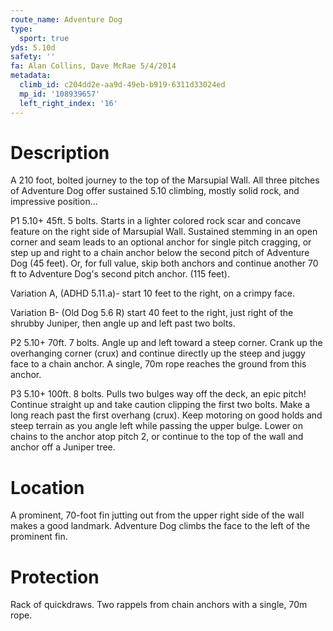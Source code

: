 ```yaml
---
route_name: Adventure Dog
type:
  sport: true
yds: 5.10d
safety: ''
fa: Alan Collins, Dave McRae 5/4/2014
metadata:
  climb_id: c204dd2e-aa9d-49eb-b919-6311d33024ed
  mp_id: '108939657'
  left_right_index: '16'
---
```

# Description
A 210 foot, bolted journey to the top of the Marsupial Wall.  All three pitches of Adventure Dog offer sustained 5.10 climbing, mostly solid rock, and impressive position...

P1 5.10+ 45ft. 5 bolts. Starts in a lighter colored rock scar and concave feature on the right side of Marsupial Wall.  Sustained stemming in an open corner and seam leads to an optional anchor for single pitch cragging, or step up and right to a chain anchor below the second pitch of Adventure Dog (45 feet). Or, for full value, skip both anchors and continue another 70 ft to Adventure Dog's second pitch anchor. (115 feet).

Variation A, (ADHD 5.11.a)- start 10 feet to the right, on a crimpy face.

Variation B- (Old Dog 5.6 R) start 40 feet to the right, just right of the shrubby Juniper, then angle up and left past two bolts.

P2 5.10+ 70ft. 7 bolts.  Angle up and left toward a steep corner.  Crank up the overhanging corner (crux) and continue directly up the steep and juggy face to a chain anchor. A single, 70m rope reaches the ground from this anchor.

P3 5.10+ 100ft. 8 bolts. Pulls two bulges way off the deck, an epic pitch!  Continue straight up and take caution clipping the first two bolts.  Make a long reach past the first overhang (crux). Keep motoring on good holds and steep terrain as you angle left while passing the upper bulge.  Lower on chains to the anchor atop pitch 2, or continue to the top of the wall and anchor off a Juniper tree.

# Location
A prominent, 70-foot fin jutting out from the upper right side of the wall makes a good landmark.  Adventure Dog climbs the face to the left of the prominent fin.

# Protection
Rack of quickdraws.  Two rappels from chain anchors with a single, 70m rope.
